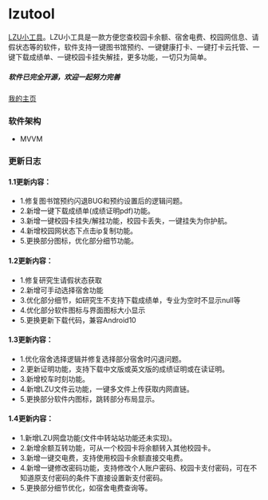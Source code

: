 # lzutool
[LZU小工具](http://lzutool.qianxiao.fun "LZU小工具")。LZU小工具是一款方便您查校园卡余额、宿舍电费、校园网信息、请假状态等的软件，软件支持一键图书馆预约、一键健康打卡、一键打卡云托管、一键下载成绩单、一键校园卡挂失解挂，更多功能，一切只为简单。

##### 软件已完全开源，欢迎一起努力完善
[我的主页](http://qianxiao.fun "浅笑主页")

### 软件架构
- MVVM

### 更新日志
#### 1.1更新内容：
- 1.修复图书馆预约闪退BUG和预约设置后的逻辑问题。
- 2.新增一键下载成绩单(成绩证明pdf)功能。
- 3.新增一键校园卡挂失/解挂功能，校园卡丢失，一键挂失为你护航。
- 4.新增校园网状态下点击ip复制功能。
- 5.更换部分图标，优化部分细节功能。

#### 1.2更新内容：
- 1.修复研究生请假状态获取
- 2.新增可手动选择宿舍功能
- 3.优化部分细节，如研究生不支持下载成绩单，专业为空时不显示null等
- 4.优化部分软件图标与界面图标大小显示
- 5.更换更新下载代码，兼容Android10


#### 1.3更新内容：
- 1.优化宿舍选择逻辑并修复选择部分宿舍时闪退问题。
- 2.更新证明功能，支持下载中文版或英文版的成绩证明或在读证明。
- 3.新增校车时刻功能。
- 4.新增LZU文件云功能，一键多文件上传获取内网直链。
- 5.更换部分软件内图标，跳转部分布局显示。


#### 1.4更新内容：
- 1.新增LZU网盘功能(文件中转站站功能还未实现)。
- 2.新增余额互转功能，可从一个校园卡将余额转入其他校园卡。
- 3.新增一键交电费，支持使用校园卡余额直接交电费。
- 4.新增一键修改密码功能，支持修改个人账户密码、校园卡支付密码，可在不知道原支付密码的条件下直接设置新支付密码。
- 5.更换部分细节优化，如宿舍电费查询等。
